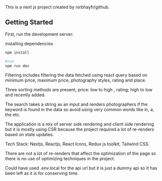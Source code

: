 This is a next js project created by nirbhayfr/github.

## Getting Started

First, run the development server:

installing dependencies

```bash
npm install

#run
npm run dev
```

Filtering includes filtering the data fetched using react query based on minimum price, maximum price, photography styles, rating and place.

Three sorting methods are present, price: low to high , rating; high to low and recently added.

The search takes a string as an input and renders photographers if the keyword is found in the data so avoid using very common words like in, a, the etc.

The application is a mix of server side rendering and client side rendering but it is mostly using CSR because the project required a lot of re-renders based on state updates.

Tech Stack: Nextjs, Reactjs, React Icons, Redux js toolkit, Tailwind CSS.

There are not a lot of re-renders that affect the optimization of the page so there is no use of optimizing techniques in the project.

Could have used .env.local for the api url but it is just a dummy api so it has been left as it is for conserving time.
